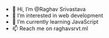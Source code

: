 - 👋 Hi, I’m @Raghav Srivastava
- 👀 I’m interested in web development
- 🌱 I’m currently learning JavaScript
- 📫 Reach me on raghavsrvt.ml

<!---
RaghavSrvt-dev/RaghavSrvt-dev is a ✨ special ✨ repository because its `README.md` (this file) appears on your GitHub profile.
You can click the Preview link to take a look at your changes.
--->
